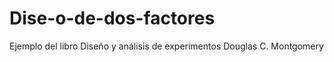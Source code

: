 # Dise-o-de-dos-factores
Ejemplo del libro  Diseño y análisis de experimentos Douglas C. Montgomery
